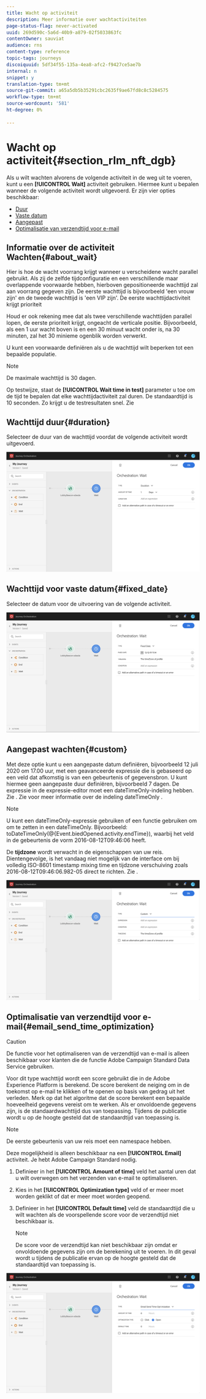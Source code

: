 ```yaml
---
title: Wacht op activiteit
description: Meer informatie over wachtactiviteiten
page-status-flag: never-activated
uuid: 269d590c-5a6d-40b9-a879-02f5033863fc
contentOwner: sauviat
audience: rns
content-type: reference
topic-tags: journeys
discoiquuid: 5df34f55-135a-4ea8-afc2-f9427ce5ae7b
internal: n
snippet: y
translation-type: tm+mt
source-git-commit: a65a5db5b35291cbc2635f9ae67fd8c8c5284575
workflow-type: tm+mt
source-wordcount: '581'
ht-degree: 0%

---
```



# Wacht op activiteit{#section_rlm_nft_dgb}

Als u wilt wachten alvorens de volgende activiteit in de weg uit te voeren, kunt u een **[!UICONTROL Wait]** activiteit gebruiken. Hiermee kunt u bepalen wanneer de volgende activiteit wordt uitgevoerd. Er zijn vier opties beschikbaar:

* [Duur](#duration)
* [Vaste datum](#fixed_date)
* [Aangepast](#custom)
* [Optimalisatie van verzendtijd voor e-mail](#email_send_time_optimization)

## Informatie over de activiteit Wachten{#about_wait}

Hier is hoe de wacht voorrang krijgt wanneer u verscheidene wacht parallel gebruikt. Als zij de zelfde tijdconfiguratie en een verschillende maar overlappende voorwaarde hebben, hierboven gepositioneerde wachttijd zal aan voorrang gegeven zijn. De eerste wachttijd is bijvoorbeeld &#39;een vrouw zijn&#39; en de tweede wachttijd is &#39;een VIP zijn&#39;. De eerste wachttijdactiviteit krijgt prioriteit

Houd er ook rekening mee dat als twee verschillende wachttijden parallel lopen, de eerste prioriteit krijgt, ongeacht de verticale positie. Bijvoorbeeld, als een 1 uur wacht boven is en een 30 minuut wacht onder is, na 30 minuten, zal het 30 minieme ogenblik worden verwerkt.

U kunt een voorwaarde definiëren als u de wachttijd wilt beperken tot een bepaalde populatie.

>[!NOTE]
>
>De maximale wachttijd is 30 dagen.
>
>Op testwijze, staat de **[!UICONTROL Wait time in test]** parameter u toe om de tijd te bepalen dat elke wachttijdactiviteit zal duren. De standaardtijd is 10 seconden. Zo krijgt u de testresultaten snel. Zie [](../building-journeys/testing-the-journey.md)

## Wachttijd duur{#duration}

Selecteer de duur van de wachttijd voordat de volgende activiteit wordt uitgevoerd.

![](../assets/journey55.png)

## Wachttijd voor vaste datum{#fixed_date}

Selecteer de datum voor de uitvoering van de volgende activiteit.

![](../assets/journey56.png)

## Aangepast wachten{#custom}

Met deze optie kunt u een aangepaste datum definiëren, bijvoorbeeld 12 juli 2020 om 17.00 uur, met een geavanceerde expressie die is gebaseerd op een veld dat afkomstig is van een gebeurtenis of gegevensbron. U kunt hiermee geen aangepaste duur definiëren, bijvoorbeeld 7 dagen. De expressie in de expressie-editor moet een dateTimeOnly-indeling hebben. Zie [](../expression/expressionadvanced.md). Zie voor meer informatie over de indeling dateTimeOnly [](../expression/data-types.md).

>[!NOTE]
>
>U kunt een dateTimeOnly-expressie gebruiken of een functie gebruiken om om te zetten in een dateTimeOnly. Bijvoorbeeld: toDateTimeOnly(@{Event.biedOpened.activity.endTime}), waarbij het veld in de gebeurtenis de vorm 2016-08-12T09:46:06 heeft.
>
>De **tijdzone** wordt verwacht in de eigenschappen van uw reis. Dientengevolge, is het vandaag niet mogelijk van de interface om bij volledig ISO-8601 timestamp mixing time en tijdzone verschuiving zoals 2016-08-12T09:46:06.982-05 direct te richten. Zie [](../building-journeys/timezone-management.md).

![](../assets/journey57.png)

## Optimalisatie van verzendtijd voor e-mail{#email_send_time_optimization}

>[!CAUTION]
>
>De functie voor het optimaliseren van de verzendtijd van e-mail is alleen beschikbaar voor klanten die de functie Adobe Campaign Standard Data Service gebruiken.

Voor dit type wachttijd wordt een score gebruikt die in de Adobe Experience Platform is berekend. De score berekent de neiging om in de toekomst op e-mail te klikken of te openen op basis van gedrag uit het verleden. Merk op dat het algoritme dat de score berekent een bepaalde hoeveelheid gegevens vereist om te werken. Als er onvoldoende gegevens zijn, is de standaardwachttijd dus van toepassing. Tijdens de publicatie wordt u op de hoogte gesteld dat de standaardtijd van toepassing is.

>[!NOTE]
>
>De eerste gebeurtenis van uw reis moet een namespace hebben.
>
>Deze mogelijkheid is alleen beschikbaar na een **[!UICONTROL Email]** activiteit. Je hebt Adobe Campaign Standard nodig.

1. Definieer in het **[!UICONTROL Amount of time]** veld het aantal uren dat u wilt overwegen om het verzenden van e-mail te optimaliseren.
1. Kies in het **[!UICONTROL Optimization type]** veld of er meer moet worden geklikt of dat er meer moet worden geopend.
1. Definieer in het **[!UICONTROL Default time]** veld de standaardtijd die u wilt wachten als de voorspellende score voor de verzendtijd niet beschikbaar is.

   >[!NOTE]
   >
   >De score voor de verzendtijd kan niet beschikbaar zijn omdat er onvoldoende gegevens zijn om de berekening uit te voeren. In dit geval wordt u tijdens de publicatie ervan op de hoogte gesteld dat de standaardtijd van toepassing is.

![](../assets/journey57bis.png)
